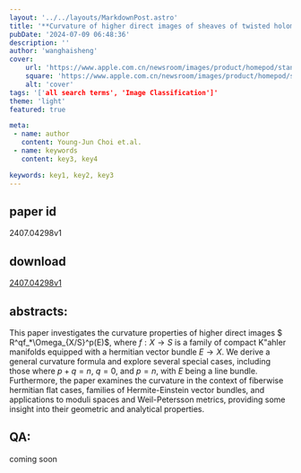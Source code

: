 ```yaml
---
layout: '../../layouts/MarkdownPost.astro'
title: '**Curvature of higher direct images of sheaves of twisted holomorphic forms**'
pubDate: '2024-07-09 06:48:36'
description: ''
author: 'wanghaisheng'
cover:
    url: 'https://www.apple.com.cn/newsroom/images/product/homepod/standard/Apple-HomePod-hero-230118_big.jpg.large_2x.jpg'
    square: 'https://www.apple.com.cn/newsroom/images/product/homepod/standard/Apple-HomePod-hero-230118_big.jpg.large_2x.jpg'
    alt: 'cover'
tags: '['all search terms', 'Image Classification']' 
theme: 'light'
featured: true

meta:
 - name: author
   content: Young-Jun Choi et.al.
 - name: keywords
   content: key3, key4

keywords: key1, key2, key3
---
```


## paper id
2407.04298v1
## download
[2407.04298v1](http://arxiv.org/abs/2407.04298v1)
## abstracts:
This paper investigates the curvature properties of higher direct images $ R^qf_*\Omega_{X/S}^p(E)$, where $f: X\rightarrow S$ is a family of compact K\"ahler manifolds equipped with a hermitian vector bundle $E \rightarrow X$. We derive a general curvature formula and explore several special cases, including those where $p + q = n$, $q = 0$, and $p = n$, with $E$ being a line bundle. Furthermore, the paper examines the curvature in the context of fiberwise hermitian flat cases, families of Hermite-Einstein vector bundles, and applications to moduli spaces and Weil-Petersson metrics, providing some insight into their geometric and analytical properties.
## QA:
coming soon
